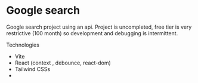 # Google search

Google search project using an api.
Project is uncompleted, free tier is very restrictive (100 month) so development and debugging is intermittent.

Technologies
- Vite
- React (context , debounce, react-dom)
- Tailwind CSSs
- 
